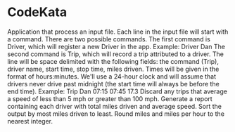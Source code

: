 # CodeKata
Application that process an input file. Each line in the input file will start with a command. There are two possible commands. The first command is Driver, which will register a new Driver in the app. Example: Driver Dan The second command is Trip, which will record a trip attributed to a driver. The line will be space delimited with the following fields: the command (Trip), driver name, start time, stop time, miles driven. Times will be given in the format of hours:minutes. We'll use a 24-hour clock and will assume that drivers never drive past midnight (the start time will always be before the end time). Example: Trip Dan 07:15 07:45 17.3 Discard any trips that average a speed of less than 5 mph or greater than 100 mph. Generate a report containing each driver with total miles driven and average speed. Sort the output by most miles driven to least. Round miles and miles per hour to the nearest integer.
